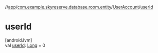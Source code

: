 //[app](../../../index.md)/[com.example.skyreserve.database.room.entity](../index.md)/[UserAccount](index.md)/[userId](user-id.md)

# userId

[androidJvm]\
val [userId](user-id.md): [Long](https://kotlinlang.org/api/latest/jvm/stdlib/kotlin/-long/index.html) = 0
